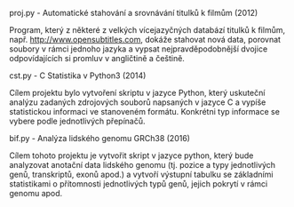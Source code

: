 proj.py - Automatické stahování a srovnávání titulků k filmům (2012)

Program, který z některé z velkých vícejazyčných databází titulků k filmům, např. http://www.opensubtitles.com, dokáže stahovat nová data, porovnat soubory v rámci jednoho jazyka a vypsat nejpravděpodobnější dvojice odpovídajících si promluv v angličtině a češtině.


cst.py - C Statistika v Python3 (2014)

Cílem projektu bylo vytvoření skriptu v jazyce Python, který uskuteční analýzu zadaných zdrojových souborů napsaných v jazyce C a vypíše statistickou informaci ve stanoveném formátu. Konkrétni typ informace se vybere podle jednotlivých přepínačů.


bif.py - Analýza lidského genomu GRCh38 (2016)

Cílem tohoto projektu je vytvořit skript v jazyce python, který bude analyzovat anotační data lidského genomu (tj. pozice a typy jednotlivých genů, transkriptů, exonů apod.) a vytvoří výstupní tabulku se základními statistikami o přítomnosti jednotlivých typů genů, jejich pokrytí v rámci genomu apod.

